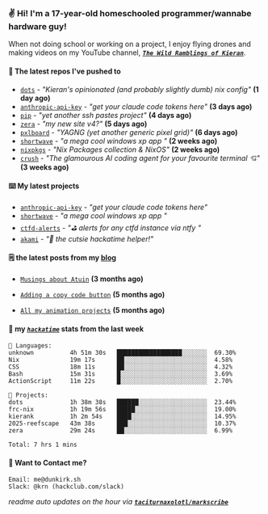 ### ✌️ Hi! I'm a 17-year-old homeschooled programmer/wannabe hardware guy!

When not doing school or working on a project, I enjoy flying drones and making videos on my YouTube channel, [**_`The Wild Ramblings of Kieran`_**](https://youtube.com/@kieran.rambles).

#### 👷 The latest repos I've pushed to

- [`dots`](https://github.com/taciturnaxolotl/dots) - _"Kieran's opinionated (and probably slightly dumb) nix config"_ **(1 day ago)**
- [`anthropic-api-key`](https://github.com/taciturnaxolotl/anthropic-api-key) - _"get your claude code tokens here"_ **(3 days ago)**
- [`pip`](https://github.com/taciturnaxolotl/pip) - _"yet another ssh pastes project"_ **(4 days ago)**
- [`zera`](https://github.com/taciturnaxolotl/zera) - _"my new site v4?"_ **(5 days ago)**
- [`pxlboard`](https://github.com/taciturnaxolotl/pxlboard) - _"YAGNG (yet another generic pixel grid)"_ **(6 days ago)**
- [`shortwave`](https://github.com/taciturnaxolotl/shortwave) - _"a mega cool windows xp app "_ **(2 weeks ago)**
- [`nixpkgs`](https://github.com/NixOS/nixpkgs) - _"Nix Packages collection & NixOS"_ **(2 weeks ago)**
- [`crush`](https://github.com/charmbracelet/crush) - _"The glamourous AI coding agent for your favourite terminal 💘"_ **(3 weeks ago)**

#### ⌨️ My latest projects

- [`anthropic-api-key`](https://github.com/taciturnaxolotl/anthropic-api-key) - _"get your claude code tokens here"_
- [`shortwave`](https://github.com/taciturnaxolotl/shortwave) - _"a mega cool windows xp app "_
- [`ctfd-alerts`](https://github.com/taciturnaxolotl/ctfd-alerts) - _"⛳ alerts for any ctfd instance via ntfy "_
- [`akami`](https://github.com/taciturnaxolotl/akami) - _"🌷 the cutsie hackatime helper!"_

#### 🗒️ the latest posts from my [blog](https://dunkirk.sh)

- [`Musings about Atuin`](https://dunkirk.sh/blog/atuin/) **(3 months ago)**

- [`Adding a copy code button`](https://dunkirk.sh/blog/adding-a-copy-button/) **(5 months ago)**

- [`All my animation projects`](https://dunkirk.sh/blog/my-animations/) **(5 months ago)**



#### 📡 my [_`hackatime`_](https://waka.hackclub.com) stats from the last week

```text
💾 Languages:
unknown          4h 51m 30s   ██████████████████░░░░░░░  69.30%
Nix              19m 17s      ██░░░░░░░░░░░░░░░░░░░░░░░  4.58%
CSS              18m 11s      ██░░░░░░░░░░░░░░░░░░░░░░░  4.32%
Bash             15m 31s      █░░░░░░░░░░░░░░░░░░░░░░░░  3.69%
ActionScript     11m 22s      █░░░░░░░░░░░░░░░░░░░░░░░░  2.70%

💼 Projects:
dots             1h 38m 38s   ██████░░░░░░░░░░░░░░░░░░░  23.44%
frc-nix          1h 19m 56s   █████░░░░░░░░░░░░░░░░░░░░  19.00%
kierank          1h 2m 54s    ████░░░░░░░░░░░░░░░░░░░░░  14.95%
2025-reefscape   43m 38s      ███░░░░░░░░░░░░░░░░░░░░░░  10.37%
zera             29m 24s      ██░░░░░░░░░░░░░░░░░░░░░░░  6.99%

Total: 7 hrs 1 mins
```

#### 📮 Want to Contact me?

```text
Email: me@dunkirk.sh
Slack: @krn (hackclub.com/slack)
```

_readme auto updates on the hour via [**`taciturnaxolotl/markscribe`**](https://github.com/taciturnaxolotl/markscribe)_
